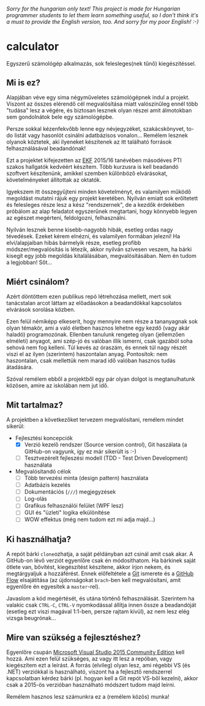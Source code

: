 ###### Sorry for the hungarian only text! This project is made for Hungarian programmer students to let them learn something useful, so I don't think it's a must to provide the English version, too. And sorry for my poor English! :-)

# calculator
Egyszerű számológép alkalmazás, sok felesleges(nek tűnő) kiegészítéssel.

## Mi is ez?

Alapjában véve egy sima négyműveletes számológépnek indul a projekt. Viszont az összes elérendő cél megvalósítása miatt valószínűleg ennél több "tudása" lesz a végére, és biztosan lesznek olyan részei amit álmotokban sem gondolnátok bele egy számológépbe.

Persze sokkal kézenfekvőbb lenne egy névjegyzéket, szakácskönyvet, to-do listát vagy hasonlót csinálni adatbázisos vonalon... Remélem lesznek olyanok köztetek, aki ilyeneket készítenek az itt található források felhasználásával beadandónak!

Ezt a projektet kifejezetten az [EKF](http://uni-eger.hu/) 2015/16 tanévében másodéves PTI szakos hallgatók kedvéért készítem. Több kurzusra is kell beadandó szoftvert készítenünk, amikkel szemben különböző elvárásokat, követelményeket állítottak az oktatók.

Igyekszem itt összegyűjteni minden követelményt, és valamilyen működő megoldást mutatni rájuk egy projekt keretében. Nyilván emiatt sok erőltetett és felesleges része lesz a kész "rendszernek", de a kezdők érdekében próbálom az alap feladatot egyszerűnek megtartani, hogy könnyebb legyen az egészet megérteni, feldolgozni, felhasználni.

Nyilván lesznek benne kisebb-nagyobb hibák, esetleg ordas nagy tévedések. Ezeket kérem elnézni, és valamilyen formában jelezni!
Ha elvi/alapjaiban hibás bármelyik része, esetleg profibb módszer/megvalósítás is létezik, akkor nyilván szívesen veszem, ha bárki kisegít egy jobb megoldás kitalálásában, megvalósításában. Nem én tudom a legjobban! Sőt...

## Miért csinálom?

Azért döntöttem ezen publikus repó létrehozása mellett, mert sok tanácstalan arcot láttam az előadásokon a beadandókkal kapcsolatos elvárások sorolása közben.

Ezen felül némiképp elkeserít, hogy mennyire nem része a tananyagnak sok olyan témakör, ami a való életben hasznos lehetne egy kezdő (vagy akár haladó) programozónak. Ellenben tanulunk rengeteg olyan (jellemzően elméleti) anyagot, ami szép-jó és valóban illik ismerni, csak igazából soha sehová nem fog kelleni. Túl kevés az óraszám, és ennek túl nagy részét viszi el az ilyen (szerintem) haszontalan anyag. Pontosítok: nem haszontalan, csak mellettük nem marad idő valóban hasznos tudás átadására.

Szóval remélem ebből a projektből egy pár olyan dolgot is megtanulhatunk közösen, amire az iskolában nem jut idő.

## Mit tartalmaz?

A projektben a következőket tervezem megvalósítani, remélem mindet sikerül:
- Fejlesztési koncepciók
  * [x] Verzió kezelő rendszer (Source version control), Git haszálata (a GitHub-on vagyunk, így ez már sikerült is :-)
  * [ ] Tesztvezérelt fejleszési modell (TDD - Test Driven Development) használata
- Megvalósítandó célok
  * [ ] Több tervezési minta (design pattern) használata
  * [ ] Adatbázis kezelés
  * [ ] Dokumentációs (`///`) megjegyzések
  * [ ] Log-olás
  * [ ] Grafikus felhasználói felület (WPF lesz)
  * [ ] GUI és "üzleti" logika elkülönítése
  * [ ] WOW effektus (még nem tudom ezt mi adja majd...)

## Ki használhatja?

A repót bárki `clone`ozhatja, a saját példányban azt csinál amit csak akar. A GitHub-on lévő verziót egyenlőre csak én módosíthatom. Ha bárkinek saját ötlete van, bővítést, kiegészítést készítene, akkor írjon nekem, és megtárgyaljuk a hozzáférést. Ennek előfeltétele a [Git](https://git-scm.com/) ismerete és a [GitHub Flow](https://guides.github.com/introduction/flow/) elsajátítása (az újdonságokat `brach`-ben kell megvalósítani, amit egyenlőre én egyesítek a `master`-rel).

Javaslom a kód megértését, és utána történő felhasználását. Szerintem ha valakic csak `CTRL-C`, `CTRL-V` nyomkodással állítja innen össze a beadandóját (esetleg ezt viszi magával 1:1-ben, persze rajtam kívül), az nem lesz elég vizsga beugrónak...

## Mire van szükség a fejlesztéshez?

Egyenlőre csupán [Microsoft Visual Studio 2015 Community Edition](https://www.visualstudio.com/en-us/products/visual-studio-community-vs.aspx) kell hozzá. Ami ezen felül szükséges, az vagy itt lesz a repóban, vagy kiegészítem ezt a leírást. A forrás (elvileg) olyan lesz, ami régebbi VS (és .NET) verziókkal is használható, viszont ha a fejlesztő rendszerrel kapcsolatban kérdez bárki (pl. hogyan kell a Git repót VS-ből kezelni), akkor csak a 2015-ös verzióban használható módszert tudom majd leírni.

Remélem hasznos lesz számunkra ez a (remélem közös) munka!
